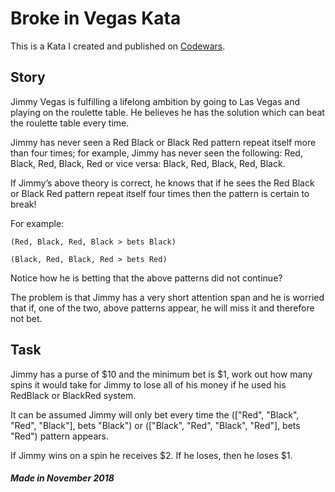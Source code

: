 # Broke in Vegas Kata

This is a Kata I created and published on [Codewars](https://www.codewars.com/).

## Story 

Jimmy Vegas is fulfilling a lifelong ambition by going to Las Vegas and playing on the roulette table. He believes he has the solution which can beat the roulette table every time.

Jimmy has never seen a Red Black or Black Red pattern repeat itself more than four times; for example, Jimmy has never seen the following: Red, Black, Red, Black, Red or vice versa: Black, Red, Black, Red, Black.

If Jimmy’s above theory is correct, he knows that if he sees the Red Black or Black Red pattern repeat itself four times then the pattern is certain to break!

For example:
```
(Red, Black, Red, Black > bets Black)

(Black, Red, Black, Red > bets Red)
```

Notice how he is betting that the above patterns did not continue?

The problem is that Jimmy has a very short attention span and he is worried that if, one of the two, above patterns appear, he will miss it and therefore not bet.

## Task

Jimmy has a purse of $10 and the minimum bet is $1, work out how many spins it would take for Jimmy to lose all of his money if he used his RedBlack or BlackRed system.

It can be assumed Jimmy will only bet every time the (["Red", "Black", "Red", "Black"], bets "Black") or (["Black", "Red", "Black", "Red"], bets "Red") pattern appears.

If Jimmy wins on a spin he receives $2. If he loses, then he loses $1.

##### _Made in November 2018_
